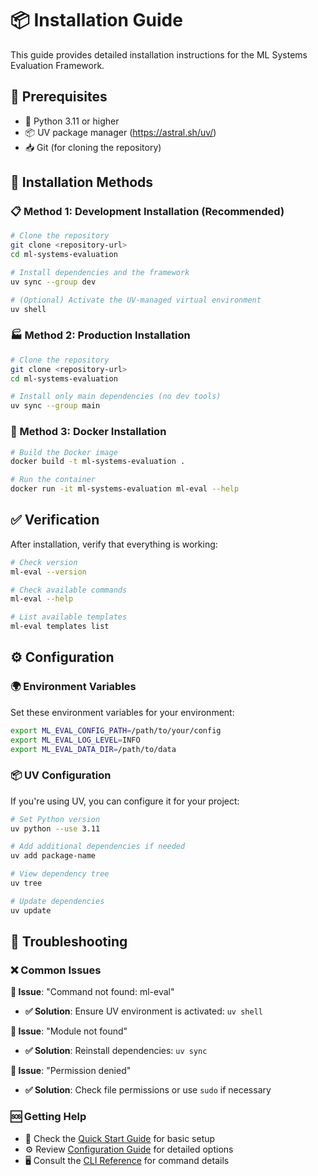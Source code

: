 # 📦 Installation Guide

This guide provides detailed installation instructions for the ML Systems Evaluation Framework.

## 🔧 Prerequisites

- 🐍 Python 3.11 or higher
- 📦 UV package manager (https://astral.sh/uv/)
- 📥 Git (for cloning the repository)

## 🚀 Installation Methods

### 📋 Method 1: Development Installation (Recommended)

```bash
# Clone the repository
git clone <repository-url>
cd ml-systems-evaluation

# Install dependencies and the framework
uv sync --group dev

# (Optional) Activate the UV-managed virtual environment
uv shell
```

### 🏭 Method 2: Production Installation

```bash
# Clone the repository
git clone <repository-url>
cd ml-systems-evaluation

# Install only main dependencies (no dev tools)
uv sync --group main
```

### 🐳 Method 3: Docker Installation

```bash
# Build the Docker image
docker build -t ml-systems-evaluation .

# Run the container
docker run -it ml-systems-evaluation ml-eval --help
```

## ✅ Verification

After installation, verify that everything is working:

```bash
# Check version
ml-eval --version

# Check available commands
ml-eval --help

# List available templates
ml-eval templates list
```

## ⚙️ Configuration

### 🌍 Environment Variables

Set these environment variables for your environment:

```bash
export ML_EVAL_CONFIG_PATH=/path/to/your/config
export ML_EVAL_LOG_LEVEL=INFO
export ML_EVAL_DATA_DIR=/path/to/data
```

### 📦 UV Configuration
If you're using UV, you can configure it for your project:

```bash
# Set Python version
uv python --use 3.11

# Add additional dependencies if needed
uv add package-name

# View dependency tree
uv tree

# Update dependencies
uv update
```

## 🔧 Troubleshooting

### ❌ Common Issues

**🚨 Issue**: "Command not found: ml-eval"
- **✅ Solution**: Ensure UV environment is activated: `uv shell`

**🚨 Issue**: "Module not found"
- **✅ Solution**: Reinstall dependencies: `uv sync`

**🚨 Issue**: "Permission denied"
- **✅ Solution**: Check file permissions or use `sudo` if necessary

### 🆘 Getting Help

- 📖 Check the [Quick Start Guide](getting-started.md) for basic setup
- ⚙️ Review [Configuration Guide](configuration.md) for detailed options
- 🖥️ Consult the [CLI Reference](cli-reference.md) for command details 